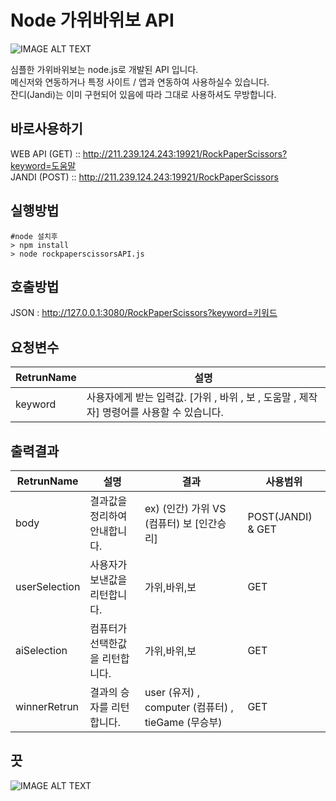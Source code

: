 Node 가위바위보 API
==================

![IMAGE ALT TEXT](https://user-images.githubusercontent.com/36251104/56402925-43978580-629a-11e9-95f8-d1d030ae5d35.PNG)

심플한 가위바위보는 node.js로 개발된 API 입니다.<br>
메신저와 연동하거나 특정 사이트 / 앱과 연동하여 사용하실수 있습니다.<br>
잔디(Jandi)는 이미 구현되어 있음에 따라 그대로 사용하셔도 무방합니다.

바로사용하기
-----------
WEB API (GET) :: http://211.239.124.243:19921/RockPaperScissors?keyword=도움말 <br>
JANDI (POST) :: http://211.239.124.243:19921/RockPaperScissors


실행방법
--------
<pre><code>#node 설치후
> npm install
> node rockpaperscissorsAPI.js
</code></pre>

호출방법
--------
JSON : http://127.0.0.1:3080/RockPaperScissors?keyword=키워드 

요청변수
--------
| RetrunName | 설명 |
| ------ | ------ |
| keyword | 사용자에게 받는 입력값. [가위 , 바위 , 보 , 도움말 , 제작자] 명령어를 사용할 수 있습니다.|


출력결과
--------  
| RetrunName | 설명 | 결과 | 사용범위 |
| ------ | ------ | ------ | ------ |
| body | 결과값을 정리하여 안내합니다. | ex) (인간) 가위 VS (컴퓨터) 보 [인간승리] |POST(JANDI) & GET|
| userSelection | 사용자가 보낸값을 리턴합니다. | 가위,바위,보 | GET|
| aiSelection | 컴퓨터가 선택한값을 리턴합니다. | 가위,바위,보 | GET|
| winnerRetrun | 결과의 승자를 리턴합니다. | user (유저) , computer (컴퓨터) , tieGame (무승부) | GET|


끗
--------
![IMAGE ALT TEXT](https://user-images.githubusercontent.com/36251104/56404769-7abe6480-62a3-11e9-95f3-c46cae484bb4.PNG)
